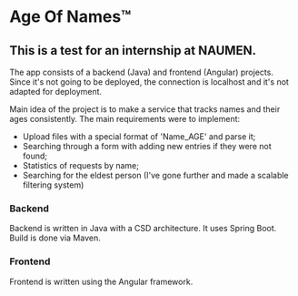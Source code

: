 # Age Of Names™

## This is a test for an internship at NAUMEN.

The app consists of a backend (Java) and frontend (Angular) projects. Since it's not going to be deployed, the connection is localhost and it's not adapted for deployment.

Main idea of the project is to make a service that tracks names and their ages consistently. 
The main requirements were to implement:
- Upload files with a special format of 'Name_AGE' and parse it;
- Searching through a form with adding new entries if they were not found;
- Statistics of requests by name;
- Searching for the eldest person (I've gone further and made a scalable filtering system)

### Backend 
Backend is written in Java with a CSD architecture. It uses Spring Boot. Build is done via Maven.

### Frontend
Frontend is written using the Angular framework. 
